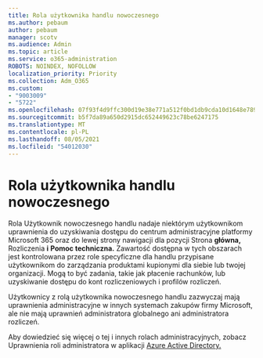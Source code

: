 ```yaml
---
title: Rola użytkownika handlu nowoczesnego
ms.author: pebaum
author: pebaum
manager: scotv
ms.audience: Admin
ms.topic: article
ms.service: o365-administration
ROBOTS: NOINDEX, NOFOLLOW
localization_priority: Priority
ms.collection: Adm_O365
ms.custom:
- "9003009"
- "5722"
ms.openlocfilehash: 07f93f4d9ffc300d19e38e771a512f0bd1db9cda10d1648e789917d85a1a39df
ms.sourcegitcommit: b5f7da89a650d2915dc652449623c78be6247175
ms.translationtype: MT
ms.contentlocale: pl-PL
ms.lasthandoff: 08/05/2021
ms.locfileid: "54012030"
---
```

# <a name="modern-commerce-user-role"></a>Rola użytkownika handlu nowoczesnego

Rola Użytkownik nowoczesnego handlu nadaje niektórym użytkownikom uprawnienia do uzyskiwania dostępu do centrum administracyjne platformy Microsoft 365 oraz do lewej strony nawigacji dla pozycji Strona **główna,** Rozliczenia **i** **Pomoc techniczna.** Zawartość dostępna w tych obszarach jest kontrolowana przez role specyficzne dla handlu przypisane użytkownikom do zarządzania produktami kupionymi dla siebie lub twojej organizacji. Mogą to być zadania, takie jak płacenie rachunków, lub uzyskiwanie dostępu do kont rozliczeniowych i profilów rozliczeń.

Użytkownicy z rolą użytkownika nowoczesnego handlu zazwyczaj mają uprawnienia administracyjne w innych systemach zakupów firmy Microsoft, ale nie mają uprawnień administratora globalnego ani administratora rozliczeń.

Aby dowiedzieć się więcej o tej i innych rolach administracyjnych, zobacz Uprawnienia roli administratora w aplikacji [Azure Active Directory.](https://docs.microsoft.com/azure/active-directory/users-groups-roles/directory-assign-admin-roles#modern-commerce-administrator)